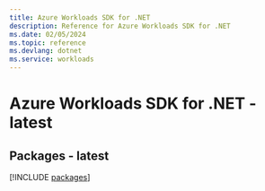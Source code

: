 ```yaml
---
title: Azure Workloads SDK for .NET
description: Reference for Azure Workloads SDK for .NET
ms.date: 02/05/2024
ms.topic: reference
ms.devlang: dotnet
ms.service: workloads
---
```

# Azure Workloads SDK for .NET - latest
## Packages - latest
[!INCLUDE [packages](workloads-index.md)]